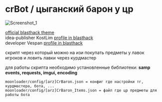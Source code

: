 # crBot / цыганский барон у цр

![Screenshot_1](https://user-images.githubusercontent.com/57196133/216812510-2892e407-8235-45ce-af0d-72e3b57bf6a1.png)

[official blasthack theme](www.blasthack.com)            
idea-publisher KostLim [profile in blasthack](https://www.blast.hk/members/269820/)     
developer Vespan [profile in blasthack](https://www.blast.hk/members/295413/)   

скрипт через который можно на изи покупать предметы у лавок игроков и ловить лавки через курдмастер

для работы скрипта необходимо установленные библиотеки: __samp events, requests, imgui, encoding__

```
moonloader/config/[arz]CrBaron.json = конфиг где настройки тг, курдмастера, бота, ...
moonloader/config/[arz]CrBaron_Items.json = файл где цр предметы для работы бота
```

